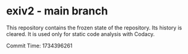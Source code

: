 # exiv2 - main branch

This repository contains the frozen state of the repository.
Its history is cleared. It is used only for static code
analysis with Codacy.

Commit Time: 1734396261